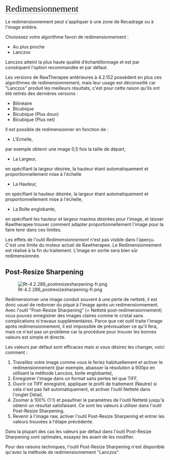 <span style="color: #000000; background: none; overflow: hidden; page-break-after: avoid; font-size: 2.0em; font-family: Georgia,Times,serif; margin-top: 1em; margin-bottom: 0.25em; line-height: 1.3; padding: 0; border-bottom: 1px solid #AAAAAA;">Redimensionnement</span>

Le redimensionnement peut s'appliquer à une zone de Recadrage ou à
l'image entière.

Choisissez votre algorithme favori de redimensionnement :

- Au plus proche
- Lanczos


Lanczos atteint la plus haute qualité d’échantillonnage et est par
conséquent l'option recommandée et par défaut.

Les versions de RawTherapee antérieures à 4.2.152 possèdent en plus ces
algorithmes de redimensionnement, mais leur usage est déconseillé car
"Lanczos" produit les meilleurs résultats, c'est pour cette raison
qu'ils ont été retirés des dernières versions :

- Bilinéaire
- Bicubique
- Bicubique (Plus doux)
- Bicubique (Plus net)

Il est possible de redimensionner en fonction de :

- L'Echelle,


par exemple obtenir une image 0,5 fois la taille de départ,

- La Largeur,


en spécifiant la largeur désirée, la hauteur étant automatiquement et
proportionnellement mise à l'échelle

- La Hauteur,


en spécifiant la hauteur désirée, la largeur étant automatiquement et
proportionnellement mise à l'échelle,

- La Boîte englobante,


en spécifiant les hauteur et largeur maxima désirées pour l'image, et
laisser Rawtherapee trouver comment adapter proportionnellement l'image
pour la faire tenir dans ces limites.

Les effets de l'outil *Redimensionnement* n'est pas visible dans
l'aperçu. C'est une limite du moteur actuel de Rawtherapee. Le
Redimensionnement est réalisé à la fin du traitement. L'image en sortie
sera bien sûr redimensionnée.

## Post-Resize Sharpening

<figure>
<img src="Rt-4.2.286_postresizesharpening-fr.png"
title="Rt-4.2.286_postresizesharpening-fr.png" />
<figcaption>Rt-4.2.286_postresizesharpening-fr.png</figcaption>
</figure>

Redimensionner une image conduit souvent à une perte de netteté, il est
donc usuel de redonner du piqué à l'image après un redimensionnement.
Avec l'outil "Post-Resize Sharpening" (= Netteté post-redimensionnement)
vous pouvez enregistrer des images claires comme le cristal sans
complications ni travaux supplémentaires. Parce que cet outil traite
l'image après redimensionnement, il est impossible de prévisualiser ce
qu'il fera, mais ce n'est pas un problème car la procédure pour trouver
les bonnes valeurs est simple et directe.

Les valeurs par défaut sont efficaces mais si vous désirez les changer,
voici comment :

1.  Travaillez votre image comme vous le feriez habituellement et
    activer le redimensionnement (par exemple, abaisser la résolution à
    900px en utilisant la méthode Lanczos, boite englobante),
2.  Enregistrer l'image dans un format sans pertes tel que TIFF,
3.  Ouvrir ce TIFF enregistré, appliquer le profil de traitement
    (Neutre) si cela n'est pas fait automatiquement, et activer l'outil
    Netteté dans l'onglet Détail,
4.  Zoomer à 100% (1:1) et peaufiner le paramètres de l'outil Netteté
    jusqu'à obtenir un résultat satisfaisant. Ce sont les valeurs à
    utiliser dans l'outil Post-Resize Sharpening.
5.  Revenir à l'image raw, activer l'outil Post-Resize Sharpening et
    entrer les valeurs trouvées à l'étape précédente.

Dans la plupart des cas les valeurs par défaut dans l'outil Post-Resize
Sharpening sont optimales, essayez les avant de les modifier.

Pour des raisons techniques, l'outil Post-Resize Sharpening n'est
disponible qu'avec la méthode de redimensionnement "Lanczos".